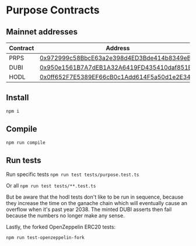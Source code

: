 # Purpose Contracts

## Mainnet addresses

| Contract | Address |
| --------------- | --------------- |  
| PRPS | [0x972999c58BbcE63a2e398d4ED3Bde414b8349eB3](https://polygonscan.com/address/0x972999c58bbce63a2e398d4ed3bde414b8349eb3) |  
| DUBI | [0x950e1561B7A7dEB1A32A6419FD435410daf851B0](https://polygonscan.com/address/0x950e1561b7a7deb1a32a6419fd435410daf851b0) |  
| HODL | [0x0ff652F7E5389EF66cB0c1Add614F5a50d1e2E34](https://polygonscan.com/address/0x0ff652F7E5389EF66cB0c1Add614F5a50d1e2E34) |  

## Install

`npm i`

## Compile

`npm run compile`

## Run tests

Run specific tests
`npm run test tests/purpose.test.ts`

Or all
`npm run test tests/**.test.ts`

But be aware that the hodl tests don't like to be run in sequence, because they increase the time on the ganache chain which will eventually
cause an overflow when it's past year 2038. The minted DUBI asserts then fail because the numbers no longer make any sense.

Lastly, the forked OpenZeppelin ERC20 tests:

`npm run test-openzeppelin-fork`
